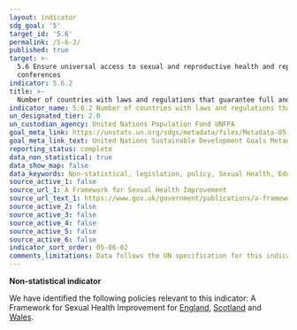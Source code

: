 ```yaml
---
layout: indicator
sdg_goal: '5'
target_id: '5.6'
permalink: /5-6-2/
published: true
target: >-
  5.6 Ensure universal access to sexual and reproductive health and reproductive rights as agreed in accordance with the Programme of Action of the International Conference on Population and Development and the Beijing Platform for Action and the outcome documents of their review
  conferences
indicator: 5.6.2
title: >-
  Number of countries with laws and regulations that guarantee full and equal access to women and men aged 15 years and older to sexual and reproductive health care, information and education
indicator_name: 5.6.2 Number of countries with laws and regulations that guarantee full and equal access to women and men aged 15 years and older to sexual and reproductive health care, information and education
un_designated_tier: 2.0
un_custodian_agency: United Nations Population Fund UNFPA
goal_meta_link: https://unstats.un.org/sdgs/metadata/files/Metadata-05-06-02.pdf
goal_meta_link_text: United Nations Sustainable Development Goals Metadata (PDF 4.0 MB)
reporting_status: complete
data_non_statistical: true
data_show_map: false
data_keywords: Non-statistical, legislation, policy, Sexual Health, Education
source_active_1: false
source_url_1: A Framework for Sexual Health Improvement
source_url_text_1: https://www.gov.uk/government/publications/a-framework-for-sexual-health-improvement-in-england  /  http://www.gov.scot/Resource/Doc/35596/0012575.pdf  /  http://www.wales.nhs.uk/sites3/documents/485/Strategy%20(English)1.pdf
source_active_2: false
source_active_3: false
source_active_4: false
source_active_5: false
source_active_6: false
indicator_sort_order: 05-06-02
comments_limitations: Data follows the UN specification for this indicator. This indicator has been identified in collaboration with topic experts.
---
```

**Non-statistical indicator**

We have identified the following policies relevant to this indicator: A Framework for Sexual Health Improvement for [England](https://www.gov.uk/government/publications/a-framework-for-sexual-health-improvement-in-england),
[Scotland](http://www.gov.scot/Resource/Doc/35596/0012575.pdf) and [Wales](http://www.wales.nhs.uk/sites3/documents/485/Strategy%20(English)1.pdf).